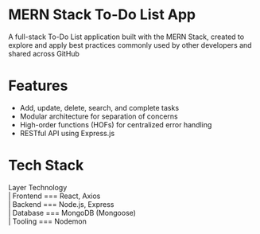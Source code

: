 # MERN Stack To-Do List App

A full-stack To-Do List application built with the MERN Stack, created to explore and apply best practices commonly used by other developers and shared across GitHub

# Features
 
- Add, update, delete, search, and complete tasks
- Modular architecture for separation of concerns
- High-order functions (HOFs) for centralized error handling
- RESTful API using Express.js

# Tech Stack

Layer         Technology         
| Frontend === React, Axios        
| Backend  === Node.js, Express    
| Database === MongoDB (Mongoose)  
| Tooling  === Nodemon


